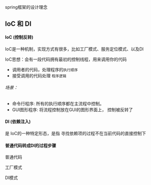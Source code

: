 spring框架的设计理念

## IoC 和 DI

#### IoC (控制反转)

IoC是一种机制，实现方式有很多，比如工厂模式、服务定位模式、以及DI

IoC思想：会有一段代码拥有最初的控制线程，用来调用你的代码

- 调用者的代码，处理程序的`执行顺序`
- 接受调用的代码处理 `程序逻辑`

###### 场景：
- 命令行程序: 所有的执行顺序都在主流程中控制。
- GUI图形程序: 将流程控制放在GUI的图形界面上， 控制被反转了

#### DI (依赖注入)

是 IoC的一种特定形态，是指 寻找依赖项的过程不在当前代码的直接控制下

#### 普通代码转成DI的过程步骤

普通代码 

工厂模式 

DI模式


